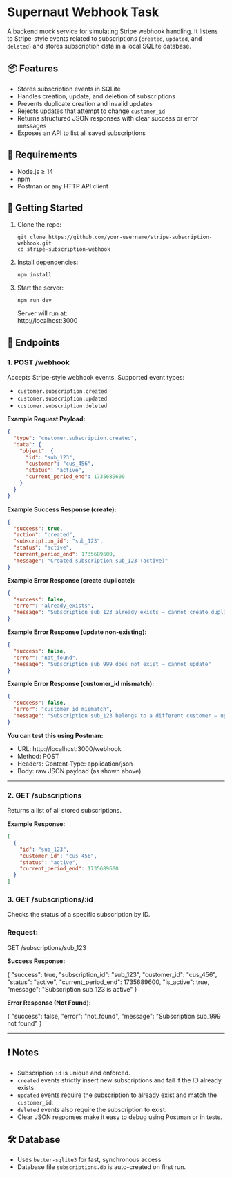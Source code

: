 # Supernaut Webhook Task

A backend mock service for simulating Stripe webhook handling. It listens to Stripe-style events related to subscriptions (`created`, `updated`, and `deleted`) and stores subscription data in a local SQLite database.

## 📦 Features

- Stores subscription events in SQLite
- Handles creation, update, and deletion of subscriptions
- Prevents duplicate creation and invalid updates
- Rejects updates that attempt to change `customer_id`
- Returns structured JSON responses with clear success or error messages
- Exposes an API to list all saved subscriptions

## 📌 Requirements

- Node.js ≥ 14
- npm
- Postman or any HTTP API client

## 🚀 Getting Started

1. Clone the repo:

   ```
   git clone https://github.com/your-username/stripe-subscription-webhook.git
   cd stripe-subscription-webhook
   ```

2. Install dependencies:

   ```
   npm install
   ```

3. Start the server:

   ```
   npm run dev
   ```

   Server will run at:  
   http://localhost:3000

## 📡 Endpoints

### 1. POST /webhook

Accepts Stripe-style webhook events. Supported event types:

- `customer.subscription.created`
- `customer.subscription.updated`
- `customer.subscription.deleted`

**Example Request Payload:**

```json
{
  "type": "customer.subscription.created",
  "data": {
    "object": {
      "id": "sub_123",
      "customer": "cus_456",
      "status": "active",
      "current_period_end": 1735689600
    }
  }
}
```

**Example Success Response (create):**

```json
{
  "success": true,
  "action": "created",
  "subscription_id": "sub_123",
  "status": "active",
  "current_period_end": 1735689600,
  "message": "Created subscription sub_123 (active)"
}
```

**Example Error Response (create duplicate):**

```json
{
  "success": false,
  "error": "already_exists",
  "message": "Subscription sub_123 already exists — cannot create duplicate"
}
```

**Example Error Response (update non-existing):**

```json
{
  "success": false,
  "error": "not_found",
  "message": "Subscription sub_999 does not exist — cannot update"
}
```

**Example Error Response (customer_id mismatch):**

```json
{
  "success": false,
  "error": "customer_id_mismatch",
  "message": "Subscription sub_123 belongs to a different customer — update rejected"
}
```

**You can test this using Postman:**

- URL: http://localhost:3000/webhook
- Method: POST
- Headers: Content-Type: application/json
- Body: raw JSON payload (as shown above)

---

### 2. GET /subscriptions

Returns a list of all stored subscriptions.

**Example Response:**

```json
[
  {
    "id": "sub_123",
    "customer_id": "cus_456",
    "status": "active",
    "current_period_end": 1735689600
  }
]
```

### 3. GET /subscriptions/:id

Checks the status of a specific subscription by ID.

### Request:

GET /subscriptions/sub_123

**Success Response:**

{
"success": true,
"subscription_id": "sub_123",
"customer_id": "cus_456",
"status": "active",
"current_period_end": 1735689600,
"is_active": true,
"message": "Subscription sub_123 is active"
}

**Error Response (Not Found):**

{
"success": false,
"error": "not_found",
"message": "Subscription sub_999 not found"
}

---

## ❗ Notes

- Subscription `id` is unique and enforced.
- `created` events strictly insert new subscriptions and fail if the ID already exists.
- `updated` events require the subscription to already exist and match the `customer_id`.
- `deleted` events also require the subscription to exist.
- Clear JSON responses make it easy to debug using Postman or in tests.

## 🛠 Database

- Uses `better-sqlite3` for fast, synchronous access
- Database file `subscriptions.db` is auto-created on first run.
